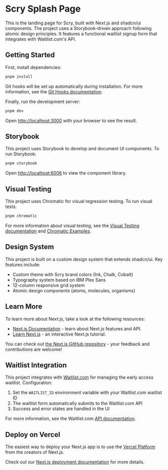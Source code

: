 # Scry Splash Page

This is the landing page for Scry, built with Next.js and shadcn/ui components. The project uses a Storybook-driven approach following atomic design principles. It features a functional waitlist signup form that integrates with Waitlist.com's API.

## Getting Started

First, install dependencies:

```bash
pnpm install
```

Git hooks will be set up automatically during installation. For more information, see the [Git Hooks documentation](docs/GIT_HOOKS.md).

Finally, run the development server:

```bash
pnpm dev
```

Open [http://localhost:3000](http://localhost:3000) with your browser to see the result.

## Storybook

This project uses Storybook to develop and document UI components. To run Storybook:

```bash
pnpm storybook
```

Open [http://localhost:6006](http://localhost:6006) to view the component library.

## Visual Testing

This project uses Chromatic for visual regression testing. To run visual tests:

```bash
pnpm chromatic
```

For more information about visual testing, see the [Visual Testing documentation](docs/VISUAL_TESTING.md) and [Chromatic Examples](docs/CHROMATIC_EXAMPLES.md).

## Design System

This project is built on a custom design system that extends shadcn/ui. Key features include:

- Custom theme with Scry brand colors (Ink, Chalk, Cobalt)
- Typography system based on IBM Plex Sans
- 12-column responsive grid system
- Atomic design components (atoms, molecules, organisms)

## Learn More

To learn more about Next.js, take a look at the following resources:

- [Next.js Documentation](https://nextjs.org/docs) - learn about Next.js features and API.
- [Learn Next.js](https://nextjs.org/learn) - an interactive Next.js tutorial.

You can check out [the Next.js GitHub repository](https://github.com/vercel/next.js) - your feedback and contributions are welcome!

## Waitlist Integration

This project integrates with [Waitlist.com](https://getwaitlist.com) for managing the early access waitlist. Configuration:

1. Set the `WAITLIST_ID` environment variable with your Waitlist.com waitlist ID
2. The waitlist form automatically submits to the Waitlist.com API
3. Success and error states are handled in the UI

For more information, see the Waitlist.com [API documentation](https://getwaitlist.com/docs).

## Deploy on Vercel

The easiest way to deploy your Next.js app is to use the [Vercel Platform](https://vercel.com/new?utm_medium=default-template&filter=next.js&utm_source=create-next-app&utm_campaign=create-next-app-readme) from the creators of Next.js.

Check out our [Next.js deployment documentation](https://nextjs.org/docs/app/building-your-application/deploying) for more details.

